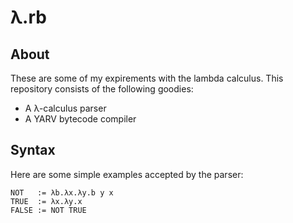 λ.rb
====

About
-----

These are some of my expirements with the lambda calculus. This
repository consists of the following goodies:

* A λ-calculus parser
* A YARV bytecode compiler

Syntax
-------

Here are some simple examples accepted by the parser:

```
NOT   := λb.λx.λy.b y x
TRUE  := λx.λy.x
FALSE := NOT TRUE
```
